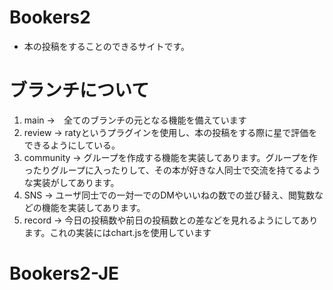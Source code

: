 # Bookers2
- 本の投稿をすることのできるサイトです。

# ブランチについて
1. main →　全てのブランチの元となる機能を備えています
2. review → ratyというプラグインを使用し、本の投稿をする際に星で評価をできるようにしている。
3. community → グループを作成する機能を実装してあります。グループを作ったりグループに入ったりして、その本が好きな人同士で交流を持てるような実装がしてあります。
4. SNS → ユーザ同士での一対一でのDMやいいねの数での並び替え、閲覧数などの機能を実装してあります。
5. record → 今日の投稿数や前日の投稿数との差などを見れるようにしてあります。これの実装にはchart.jsを使用しています
# Bookers2-JE
